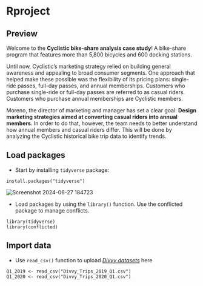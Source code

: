 # Rproject
## Preview
Welcome to the **Cyclistic bike-share analysis case study**! A bike-share program that features more than 5,800 bicycles and 600 docking stations. 

Until now, Cyclistic’s marketing strategy relied on building general awareness and appealing to broad consumer segments. One approach that helped make these possible was the flexibility of its pricing plans: single-ride passes, full-day passes, and annual memberships. Customers who purchase single-ride or full-day passes are referred to as casual riders. Customers who purchase annual memberships are Cyclistic members.

Moreno, the director of marketing and manager has set a clear goal: **Design marketing strategies aimed at converting casual riders into annual members**. In order to do that, however, the team needs to better understand how annual members and casual riders differ. This will be done by analyzing the Cyclistic historical bike trip data to identify trends.

## Load packages
* Start by installing `tidyverse` package:
```{r install package}
install.packages("tidyverse")
```
![Screenshot 2024-06-27 184723](https://1drv.ms/i/c/2cc54bb9dec5ce43/EVZnGmF7k6xBgGjfvosTXGgBB4robpnAsusTDOZWv075fw?e=codJkL)

* Load packages by using the `library()` function. Use the conflicted package to manage conflicts.
```{r load packages}
library(tidyverse)
library(conflicted)
```

## Import data  
* Use `read_csv()` function to upload *[Divvy datasets](https://www.kaggle.com/datasets/blessingukpong1/cyclistic-data/data)* here
```{r load dataset}
Q1_2019 <- read_csv("Divvy_Trips_2019_Q1.csv") 
Q1_2020 <- read_csv("Divvy_Trips_2020_Q1.csv")
```
